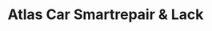 ---
title: "Atlas Car Smartrepair & Lack"
url: /neckarsulm/atlas-car-smartrepair-und-lack/
shop: Autowerkstatt
---